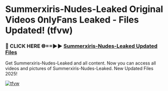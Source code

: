 # Summerxiris-Nudes-Leaked Original Videos 0nlyFans Leaked - Files Updated! (tfvw)

<h3>🔴 CLICK HERE 🌐==►► <a href="https://tinyurl.com/yc6ubb5a" rel="nofollow">Summerxiris-Nudes-Leaked Updated Files</a></h3>

Get Summerxiris-Nudes-Leaked and all content. Now you can access all videos and pictures of Summerxiris-Nudes-Leaked. New Updated Files 2025!

[![tfvw](https://i.imgur.com/7eu0CRL.gif)](https://tinyurl.com/yc6ubb5a)
